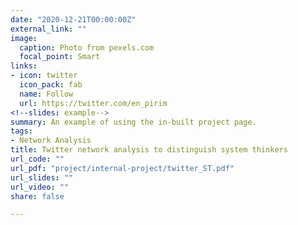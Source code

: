 ```yaml
---
date: "2020-12-21T00:00:00Z"
external_link: ""
image:
  caption: Photo from pexels.com
  focal_point: Smart
links:
- icon: twitter
  icon_pack: fab
  name: Follow
  url: https://twitter.com/en_pirim
<!--slides: example-->
summary: An example of using the in-built project page.
tags:
- Network Analysis
title: Twitter network analysis to distinguish system thinkers
url_code: ""
url_pdf: "project/internal-project/twitter_ST.pdf"
url_slides: ""
url_video: ""
share: false

---
```


